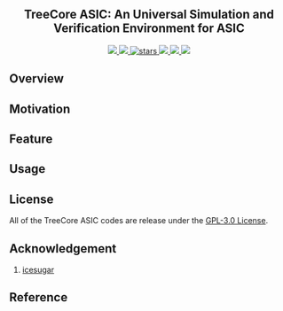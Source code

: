 <p align="center">
    <!-- <img width="200px" src="./.images/tree_core_logo.svg" align="center" alt="Tree Core CPU" /> -->
    <h2 align="center">TreeCore ASIC: An Universal Simulation and Verification Environment for ASIC</h2>
</p>
<p align="center">
    <a href="https://github.com/microdynamics-cpu/tree-core-asic/actions">
      <img src="https://img.shields.io/github/workflow/status/microdynamics-cpu/tree-core-asic/unit-test/main?label=unit-test&logo=github&style=flat-square">
    </a>
    <a href="./LICENSE">
      <img src="https://img.shields.io/github/license/microdynamics-cpu/tree-core-asic?color=brightgreen&logo=github&style=flat-square">
    </a>
    <a href="https://github.com/microdynamics-cpu/tree-core-asic">
      <img alt="stars" src="https://img.shields.io/github/stars/microdynamics-cpu/tree-core-asic?color=blue&style=flat-square" />
    </a>
    <a href="https://github.com/microdynamics-cpu/tree-core-asic">
      <img src="https://img.shields.io/badge/total%20lines-0k-red?style=flat-square">
    </a>
    <a href="https://github.com/YosysHQ">
      <img src="https://img.shields.io/badge/toolchain-kicad-red?style=flat-square">
  </a>
    <a href="./CONTRIBUTING.md">
      <img src="https://img.shields.io/badge/contribution-welcome-brightgreen?style=flat-square">
    </a>
</p>

## Overview
## Motivation
## Feature
## Usage



## License
All of the TreeCore ASIC codes are release under the [GPL-3.0 License](LICENSE).

## Acknowledgement
1. [icesugar](https://github.com/wuxx/icesugar)

## Reference
